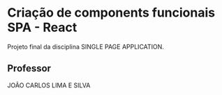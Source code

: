 # Criação de components funcionais SPA - React

Projeto final da disciplina SINGLE PAGE APPLICATION.

## Professor

JOÃO CARLOS LIMA E SILVA


